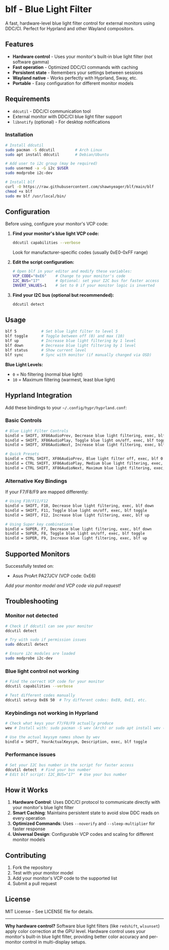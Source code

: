 # blf - Blue Light Filter

A fast, hardware-level blue light filter control for external monitors using DDC/CI. Perfect for Hyprland and other Wayland compositors.

## Features

- **Hardware control** - Uses your monitor's built-in blue light filter (not software gamma)
- **Fast operation** - Optimized DDC/CI commands with caching
- **Persistent state** - Remembers your settings between sessions
- **Wayland native** - Works perfectly with Hyprland, Sway, etc.
- **Portable** - Easy configuration for different monitor models

## Requirements

- `ddcutil` - DDC/CI communication tool
- External monitor with DDC/CI blue light filter support
- `libnotify` (optional) - For desktop notifications

### Installation

```bash
# Install ddcutil
sudo pacman -S ddcutil         # Arch Linux
sudo apt install ddcutil       # Debian/Ubuntu

# Add user to i2c group (may be required)
sudo usermod -a -G i2c $USER
sudo modprobe i2c-dev

# Install blf
curl -O https://raw.githubusercontent.com/shawnyeager/blf/main/blf
chmod +x blf
sudo mv blf /usr/local/bin/
```

## Configuration

Before using, configure your monitor's VCP code:

1. **Find your monitor's blue light VCP code:**
   ```bash
   ddcutil capabilities --verbose
   ```
   Look for manufacturer-specific codes (usually 0xE0-0xFF range)

2. **Edit the script configuration:**
   ```bash
   # Open blf in your editor and modify these variables:
   VCP_CODE="0xE6"    # Change to your monitor's code
   I2C_BUS="17"       # Optional: set your I2C bus for faster access
   INVERT_VALUES=1    # Set to 0 if your monitor logic is inverted
   ```

3. **Find your I2C bus (optional but recommended):**
   ```bash
   ddcutil detect
   ```

## Usage

```bash
blf 5           # Set blue light filter to level 5
blf toggle      # Toggle between off (0) and max (10)
blf up          # Increase blue light filtering by 1 level
blf down        # Decrease blue light filtering by 1 level
blf status      # Show current level
blf sync        # Sync with monitor (if manually changed via OSD)
```

**Blue Light Levels:**
- `0` = No filtering (normal blue light)
- `10` = Maximum filtering (warmest, least blue light)

## Hyprland Integration

Add these bindings to your `~/.config/hypr/hyprland.conf`:

### Basic Controls
```bash
# Blue Light Filter Controls
bindld = SHIFT, XF86AudioPrev, Decrease blue light filtering, exec, blf down
bindld = SHIFT, XF86AudioPlay, Toggle blue light on/off, exec, blf toggle  
bindld = SHIFT, XF86AudioNext, Increase blue light filtering, exec, blf up

# Quick Presets
bindld = CTRL SHIFT, XF86AudioPrev, Blue light filter off, exec, blf 0
bindld = CTRL SHIFT, XF86AudioPlay, Medium blue light filtering, exec, blf 5
bindld = CTRL SHIFT, XF86AudioNext, Maximum blue light filtering, exec, blf 10
```

### Alternative Key Bindings
If your F7/F8/F9 are mapped differently:

```bash
# Using F10/F11/F12
bindld = SHIFT, F10, Decrease blue light filtering, exec, blf down
bindld = SHIFT, F11, Toggle blue light on/off, exec, blf toggle
bindld = SHIFT, F12, Increase blue light filtering, exec, blf up

# Using Super key combinations
bindld = SUPER, F7, Decrease blue light filtering, exec, blf down
bindld = SUPER, F8, Toggle blue light on/off, exec, blf toggle
bindld = SUPER, F9, Increase blue light filtering, exec, blf up
```

## Supported Monitors

Successfully tested on:
- Asus ProArt PA27JCV (VCP code: 0xE6)

*Add your monitor model and VCP code via pull request!*

## Troubleshooting

### Monitor not detected
```bash
# Check if ddcutil can see your monitor
ddcutil detect

# Try with sudo if permission issues
sudo ddcutil detect

# Ensure i2c modules are loaded
sudo modprobe i2c-dev
```

### Blue light control not working
```bash
# Find the correct VCP code for your monitor
ddcutil capabilities --verbose

# Test different codes manually
ddcutil setvcp 0xE6 50  # Try different codes: 0xE0, 0xE1, etc.
```

### Keybindings not working in Hyprland
```bash
# Check what keys your F7/F8/F9 actually produce
wev # Install with: sudo pacman -S wev (Arch) or sudo apt install wev (Ubuntu)

# Use the actual keysym names shown by wev
bindld = SHIFT, YourActualKeysym, Description, exec, blf toggle
```

### Performance issues
```bash
# Set your I2C bus number in the script for faster access
ddcutil detect  # Find your bus number
# Edit blf script: I2C_BUS="17"  # Use your bus number
```

## How it Works

1. **Hardware Control**: Uses DDC/CI protocol to communicate directly with your monitor's blue light filter
2. **Smart Caching**: Maintains persistent state to avoid slow DDC reads on every operation  
3. **Optimized Commands**: Uses `--noverify` and `--sleep-multiplier` for faster response
4. **Universal Design**: Configurable VCP codes and scaling for different monitor models

## Contributing

1. Fork the repository
2. Test with your monitor model
3. Add your monitor's VCP code to the supported list
4. Submit a pull request

## License

MIT License - See LICENSE file for details.

---

**Why hardware control?** Software blue light filters (like `redshift`, `wlsunset`) apply color correction at the GPU level. Hardware control uses your monitor's built-in blue light filter, providing better color accuracy and per-monitor control in multi-display setups.
